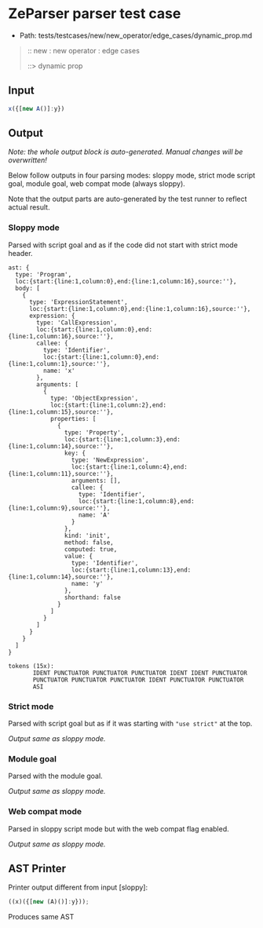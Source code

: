 # ZeParser parser test case

- Path: tests/testcases/new/new_operator/edge_cases/dynamic_prop.md

> :: new : new operator : edge cases
>
> ::> dynamic prop

## Input

`````js
x({[new A()]:y})
`````

## Output

_Note: the whole output block is auto-generated. Manual changes will be overwritten!_

Below follow outputs in four parsing modes: sloppy mode, strict mode script goal, module goal, web compat mode (always sloppy).

Note that the output parts are auto-generated by the test runner to reflect actual result.

### Sloppy mode

Parsed with script goal and as if the code did not start with strict mode header.

`````
ast: {
  type: 'Program',
  loc:{start:{line:1,column:0},end:{line:1,column:16},source:''},
  body: [
    {
      type: 'ExpressionStatement',
      loc:{start:{line:1,column:0},end:{line:1,column:16},source:''},
      expression: {
        type: 'CallExpression',
        loc:{start:{line:1,column:0},end:{line:1,column:16},source:''},
        callee: {
          type: 'Identifier',
          loc:{start:{line:1,column:0},end:{line:1,column:1},source:''},
          name: 'x'
        },
        arguments: [
          {
            type: 'ObjectExpression',
            loc:{start:{line:1,column:2},end:{line:1,column:15},source:''},
            properties: [
              {
                type: 'Property',
                loc:{start:{line:1,column:3},end:{line:1,column:14},source:''},
                key: {
                  type: 'NewExpression',
                  loc:{start:{line:1,column:4},end:{line:1,column:11},source:''},
                  arguments: [],
                  callee: {
                    type: 'Identifier',
                    loc:{start:{line:1,column:8},end:{line:1,column:9},source:''},
                    name: 'A'
                  }
                },
                kind: 'init',
                method: false,
                computed: true,
                value: {
                  type: 'Identifier',
                  loc:{start:{line:1,column:13},end:{line:1,column:14},source:''},
                  name: 'y'
                },
                shorthand: false
              }
            ]
          }
        ]
      }
    }
  ]
}

tokens (15x):
       IDENT PUNCTUATOR PUNCTUATOR PUNCTUATOR IDENT IDENT PUNCTUATOR
       PUNCTUATOR PUNCTUATOR PUNCTUATOR IDENT PUNCTUATOR PUNCTUATOR
       ASI
`````

### Strict mode

Parsed with script goal but as if it was starting with `"use strict"` at the top.

_Output same as sloppy mode._

### Module goal

Parsed with the module goal.

_Output same as sloppy mode._

### Web compat mode

Parsed in sloppy script mode but with the web compat flag enabled.

_Output same as sloppy mode._

## AST Printer

Printer output different from input [sloppy]:

````js
((x)({[new (A)()]:y}));
````

Produces same AST
